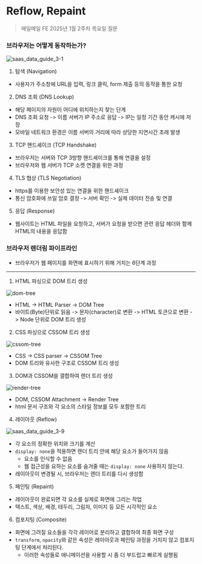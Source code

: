 # Reflow, Repaint

> 매일메일 FE 2025년 1월 2주차 목요일 질문

### 브라우저는 어떻게 동작하는가?

![saas_data_guide_3-1](https://github.com/user-attachments/assets/45fb56e5-8fed-4b37-8f02-14c064ac0cd7)

1. 탐색 (Navigation)

- 사용자가 주소창에 URL을 입력, 링크 클릭, form 제출 등의 동작을 통한 요청

2. DNS 조회 (DNS Lookup)

- 해당 페이지의 자원이 어디에 위치하는지 찾는 단계
- DNS 조회 요청 -> 이름 서버가 IP 주소로 응답 -> IP는 일정 기간 동안 캐시에 저장
- 모바일 네트워크 환경은 이름 서버의 거리에 따라 상당한 지연시간 초래 발생

3. TCP 핸드셰이크 (TCP Handshake)

- 브라우저는 서버와 TCP 3방향 핸드셰이크를 통해 연결을 설정
- 브라우저와 웹 서버가 TCP 소켓 연결을 위한 과정

4. TLS 협상 (TLS Negotiation)

- https를 이용한 보안성 있는 연결을 위한 핸드셰이크
- 통신 암호화에 쓰일 암호 결정 -> 서버 확인 -> 실제 데이터 전송 및 연결

5. 응답 (Response)

- 웹사이트는 HTML 파일을 요청하고, 서버가 요청을 받으면 관련 응답 헤더와 함께 HTML의 내용을 응답함

### 브라우저 렌더링 파이프라인

- 브라우저가 웹 페이지를 화면에 표시하기 위해 거치는 6단계 과정

---

1. HTML 파싱으로 DOM 트리 생성

![dom-tree](https://github.com/user-attachments/assets/9d37bd28-9fed-448f-be19-3b7e2b3f2fbe)

- HTML -> HTML Parser -> DOM Tree
- 바이트(Byte)단위로 읽음 -> 문자(character)로 변환 -> HTML 토큰으로 변환 -> Node 단위로 DOM 트리 생성

2. CSS 파싱으로 CSSOM 트리 생성

![cssom-tree](https://github.com/user-attachments/assets/39ea5aa1-e4f6-4479-a84d-f789676728b1)

- CSS -> CSS parser -> CSSOM Tree
- DOM 트리와 유사한 구조로 CSSOM 트리 생성

3. DOM과 CSSOM을 결합하여 렌더 트리 생성

![render-tree](https://github.com/user-attachments/assets/67f12e01-0cea-4ee6-be7f-d66713ee504e)

- DOM, CSSOM Attachment -> Render Tree
- html 문서 구조와 각 요소의 스타일 정보를 모두 포함한 트리

4. 레이아웃 (Reflow)

![saas_data_guide_3-9](https://github.com/user-attachments/assets/b9897384-e292-4de9-b0e4-44f5400b22f7)

- 각 요소의 정확한 위치와 크기를 계산
- `display: none`을 적용하면 렌더 트리 안에 해당 요소가 들어가지 않음
  - 요소를 인식할 수 없음
  - 웹 접근성을 요하는 요소를 숨겨줄 때는 `display: none` 사용하지 않는다.
- 레이아웃이 변경될 시, 브라우저는 렌더 트리를 다시 생성함

5. 페인팅 (Repaint)

- 레이아웃이 완료되면 각 요소를 실제로 화면에 그리는 작업
- 텍스트, 색상, 배경, 테두리, 그림자, 이미지 등 모든 시각적인 요소

6. 컴포지팅 (Composite)

- 화면에 그려질 요소들을 각각 레이어로 분리하고 결합하여 최종 화면 구성
- `transform`, `opacity`와 같은 속성은 레이아웃과 페인팅 과정을 거치지 않고 컴포지팅 단계에서 처리된다.
  - 이러한 속성들로 애니메이션을 사용할 시 좀 더 부드럽고 빠르게 실행됨
